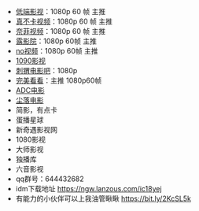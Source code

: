 
- [低端影视](https://ddrk.me)：1080p 60 帧 主推
- [真不卡视频](https://www.zhenbuka.com)：1080p 60 帧 主推
- [奈菲视频](https://www.nfmovies.com)：1080p 60 帧 主推
- [露影院](https://y.hackxd.com)：1080p 60帧 主推
- [no视频](https://www.novipnoad.com/)：1080p 60帧 主推
- [1090影视](https://1090ys1.com)
- [刺猬电影吧](https://cwdy8.com)：1080p  
- [完美看看](https://www.wanmeikk.me/)：主推 1080p60帧
- [ADC电影](https://www.adcmove.com/)
- [尘落电影](https://www.dixidixi.com/)
- 简影，有点卡
- 蛋播星球
- 新奇遇影视网
- 1080影视
- 大师影视
- 独播库
- 六音影视
- qq群号：644432682
- idm下载地址 https://ngw.lanzous.com/ic18yej           
- 有能力的小伙伴可以上我油管瞅瞅 https://bit.ly/2KcSL5k

